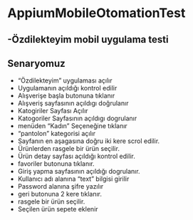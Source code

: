 # AppiumMobileOtomationTest


-Özdilekteyim mobil uygulama testi
-----------------

Senaryomuz
-----------------
- “Özdilekteyim” uygulaması açılır
- Uygulamanın açıldığı kontrol edilir
- Alışverişe başla butonuna tıklanır
- Alışveriş sayfasının açıldıgı doğrulanır
- Katogiriler Sayfası Açılır
- Katogoriler Sayfasının açıldıgı dogrulanır
- menüden “Kadın” Seçeneğine tıklanır
- “pantolon” kategorisi açılır
- Sayfanın en aşagasına doğru iki kere scrol edilir.
- Ürünlerden rasgele bir ürün seçilir.
- Ürün detay sayfası açıldığı kontrol edilir.
- favoriler butonuna tıklanır.
- Giriş yapma sayfasının açıldığı dogrulanır.
- Kullanıcı adı alanına “text” bilgisi girilir
- Password alanına şifre yazılır
- geri butonuna 2 kere tıklanır.
- rasgele bir ürün seçilir.
- Seçilen ürün sepete eklenir
